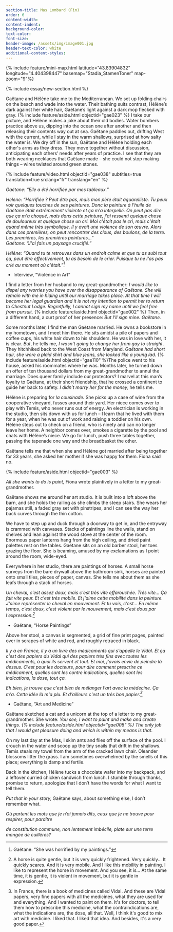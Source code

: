 ```yaml
---
section-title: Mas Lombard (Fin)
order: 6
content-width: 
content-indent: 
background-color: 
text-color: 
font-size:
header-image: /assets/img/image001.jpg
header-text-color: white
additional-content-styles:
---
```

<div class="row my-4" >
<div class="" markdown="1">

{% include feature/mini-map.html latitude="43.83904832" longitude="4.404398447" basemap="Stadia_StamenToner" map-zoom="9"%}

{% include essay/new-section.html %} 

Gaëtane and Hélène take me to the Mediterranean. We set up folding chairs on the beach and wade into the water. Their bathing suits contrast, Hélène’s dark against her white hair, Gaëtane’s light against a dark mop flecked with gray. {% include feature/aside.html objectid="gae023" %} I take our picture, and Hélène makes a joke about their old bodies. Water bombers practice above us, dipping into the ocean one after another and then releasing their contents way out at sea. Gaëtane paddles out, drifting West with the current, while I stay in the warm shallows, surprised at how salty the water is. We dry off in the sun, Gaëtane and Hélène holding each other's arms as they dress. They move together without discussion, anticipating each others’ needs after years of practice. I see that they are both wearing necklaces that Gaëtane made – she could not stop making things – wires twisted around green stones. 

{% include feature/video.html objectid="gae038" subtitles=true translation=true srclang="fr" translang="en" %}



*Gaëtane: “Elle a été horrifiée par mes tableaux.”*  

*Helene: “Horrifiée ? Peut être pas, mais mon père était aquarelliste. Tu peux voir quelques touches de ses peintures. Donc la peinture à l'huile de Gaëtane était extrêmement violente et ça m'a interpellé. On peut pas dire que ça m'a choqué, mais dans cette peinture, j'ai ressenti quelque chose de douloureux et quelque chose un cri. Moi c'était pas le cri, mais c'était quand même très symbolique. Il y avait une violence de son œuvre. Alors dans ces premières, on peut rencontrer des clous, des boulons, de la terre. Les premières, les premières peintures…”*  
*Gaëtane: “J'ai fais un paysage crucifié.”*  

*Hélène: “Quand tu te retrouves dans un endroit calme et que tu as subi tout ça, peut être effectivement, tu as besoin de le crier. Puisque tu ne l'as pas crié au moment où c'était.”[^16]*

- Interview, “Violence in Art” 

I find a letter from her husband to my great-grandmother: *I would like to dispel any worries you have over the disappearance of Gaëtane. She will remain with me in hiding until our marriage takes place. At that time I will become her legal guardian and it is not my intention to permit her to return to Chestnut Lodge. Regretfully, I cannot sign my name until we feel free from pursuit.* {% include feature/aside.html objectid="gae002" %} Then, in a different hand, a curt proof of her presence: *But I’ll sign mine. Gaëtane.*

Some months later, I find the man Gaëtane married. He owns a bookstore in my hometown, and I meet him there. He sits amidst a pile of papers and coffee cups, his white hair down to his shoulders. He was in love with her, it is clear. *But*, he tells me, *I wasn’t going to change her from gay to straight*. They hitchhiked back to the West Coast from Maryland. *Gaëtane had short hair, she wore a plaid shirt and blue jeans, she looked like a young lad.* {% include feature/aside.html objectid="gae110" %}The police went to his house, asked his roommates where he was. Months later, he turned down an offer of ten thousand dollars from my great-grandmother to annul the marriage. Does queer family include our protectors? I marvel at this man’s loyalty to Gaëtane, at their short friendship, that he crossed a continent to guide her back to safety. *I didn’t marry her for the money,* he tells me.

Hélène is preparing for *la cousinade.* She picks up a case of wine from the cooperative vineyard, fusses around their yard. Her niece comes over to play with Temis, who never runs out of energy. An electrician is working in the studio, then sits down with us for lunch – I learn that he lived with them for a year, when he was out of work and raising a toddler on his own. Hélène steps out to check on a friend, who is ninety and can no longer leave her home. A neighbor comes over, smokes a cigarette by the pool and chats with Hélène’s niece. We go for lunch, push three tables together, passing the tapenade one way and the breadbasket the other.

Gaëtane tells me that when she and Hélène got married after being together for 33 years, she asked her mother if she was happy for them. Fiona said no.

{% include feature/aside.html objectid="gae003" %}

*All she wants to do is paint,* Fiona wrote plaintively in a letter to my great-grandmother.

Gaëtane shows me around her art studio. It is built into a loft above the barn, and she holds the railing as she climbs the steep stairs. She wears her pajamas still, a faded gray set with pinstripes, and I can see the way her back curves through the thin cotton.   

We have to step up and duck through a doorway to get in, and the entryway is crammed with canvases. Stacks of paintings line the walls, stand on shelves and lean against the wood stove at the center of the room. Enormous paper lanterns hang from the high ceiling, and dried paint palettes rest on the tables. Gaëtane sits on an old barber stool, her toes grazing the floor. She is beaming, amused by my exclamations as I point around the room, wide-eyed.

Everywhere in her studio, there are paintings of horses. A small horse surveys from the bare drywall above the bathroom sink, horses are painted onto small tiles, pieces of paper, canvas. She tells me about them as she leafs through a stack of horses.

*Un cheval, c'est assez doux, mais c'est très vite effarouchée. Très vite... Ça fait vite peur. Et c'est très mobile. Et j'aime cette mobilité dans la peinture. J'aime représenter le cheval en mouvement. Et tu vois, c'est... En même temps, c'est doux, c'est violent par le mouvement, mais c'est doux par l'expression.[^17]*

- Gaëtane, “Horse Paintings”

Above her stool, a canvas is segmented, a grid of fine print pages, painted over in scrapes of white and red, and roughly retraced in black.

*Il y a en France, il y a un livre des médicaments qui s'appelle le Vidal. Et ça c'est des papiers du Vidal qui des papiers très fins avec toutes les médicaments, à quoi ils servent et tout. Et moi, j'avais envie de peindre là dessus. C'est pour les docteurs, pour dire comment prescrire ce médicament, quelles sont les contre indications, quelles sont les indications, la dose, tout ça.*  

*Eh bien, je trouve que c'est bien de mélanger l'art avec la médecine. Ça m'a. Cette idée là m'a plu. Et d'ailleurs c'est un très bon papier.[^18]*

- Gaëtane, “Art and Medicine”

Gaëtane sketched a cat and a unicorn at the top of a letter to my great-grandmother. She wrote: *You see, I want to paint and make and create things. {% include feature/aside.html objectid="gae008" %} The only job that I would get pleasure doing and which is within my means is that.*

On my last day at the Mas, I skim ants and flies off the surface of the pool. I crouch in the water and scoop up the tiny snails that drift in the shallows. Temis steals my towel from the arm of the cracked lawn chair. Oleander blossoms litter the grass. I am sometimes overwhelmed by the smells of this place; everything is damp and fertile.  

Back in the kitchen, Hélène tucks a chocolate wafer into my backpack, and a leftover curried chicken sandwich from lunch. I stumble through thanks, promise to return, apologize that I don’t have the words for what I want to tell them.

*Put that in your story,* Gaëtane says, about something else, I don’t remember what.  
   
*Où partent les mots que je n’ai jamais dits, ceux que je ne trouve pour respirer, pour paraître*  

*de constitution commune, non lentement imbécile, plate sur une terre mangée de cuillères?* 

[^16]:  Gaëtane: “She was horrified by my paintings.”

[^17]:  A horse is quite gentle, but it is very quickly frightened. Very quickly... It quickly scares. And it is very mobile. And I like this mobility in painting. I like to represent the horse in movement. And you see, it is... At the same time, it is gentle, it is violent in movement, but it is gentle in expression.

[^18]:  In France, there is a book of medicines called Vidal. And these are Vidal papers, very fine papers with all the medicines, what they are used for and everything. And I wanted to paint on them. It's for doctors, to tell them how to prescribe this medicine, what the contraindications are, what the indications are, the dose, all that. Well, I think it's good to mix art with medicine. I liked that. I liked that idea. And besides, it's a very good paper.